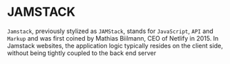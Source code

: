 # JAMSTACK

`Jamstack`, previously stylized as `JAMStack`, stands for `JavaScript`, `API` and `Markup` and was first coined by Mathias Biilmann, CEO of Netlify in 2015. In Jamstack websites, the application logic typically resides on the client side, without being tightly coupled to the back end server
